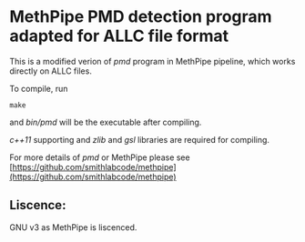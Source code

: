 # MethPipe PMD detection program adapted for ALLC file format

This is a modified verion of *pmd* program in MethPipe pipeline, which works directly on ALLC files.

To compile, run

`make`

and *bin/pmd* will be the executable after compiling.

*c++11* supporting and *zlib* and *gsl* libraries are required for compiling.


For more details of *pmd* or MethPipe please see [https://github.com/smithlabcode/methpipe](https://github.com/smithlabcode/methpipe)



Liscence:
-------
GNU v3 as MethPipe is liscenced.
